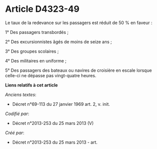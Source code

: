 # Article D4323-49

Le taux de la redevance sur les passagers est réduit de 50 % en faveur :

1° Des passagers transbordés ;

2° Des excursionnistes âgés de moins de seize ans ;

3° Des groupes scolaires ;

4° Des militaires en uniforme ;

5° Des passagers des bateaux ou navires de croisière en escale lorsque celle-ci ne dépasse pas vingt-quatre heures.

**Liens relatifs à cet article**

_Anciens textes_:

  - Décret n°69-113 du 27 janvier 1969 art. 2, v. init.

_Codifié par_:

  - Décret n°2013-253 du 25 mars 2013 (V)

_Créé par_:

  - Décret n°2013-253 du 25 mars 2013 - art.
